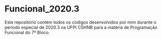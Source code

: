 # Funcional_2020.3
Este repositório contém todos os códigos desenvolvidos por mim durante o período especial de 2020.3 na UFPI CSHNB para a matéria de Programação Funcional do 7º Bloco.
